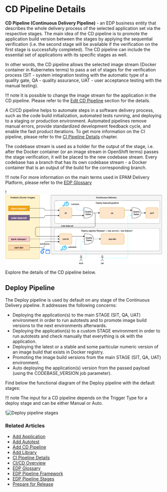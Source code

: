 # CD Pipeline Details

**CD Pipeline (Continuous Delivery Pipeline)** - an EDP business entity that describes the whole delivery process of the selected application set via the respective stages.
The main idea of the CD pipeline is to promote the application build version between the stages by applying the sequential verification (i.e. the second stage will be available if the verification on the first stage is successfully completed).
The CD pipeline can include the essential set of applications with its specific stages as well.

In other words, the CD pipeline allows the selected image stream (Docker container in Kubernetes terms) to pass a set of stages for the verification process (SIT - system integration testing with the automatic type of a quality gate, QA - quality assurance, UAT - user acceptance testing with the manual testing).

!!! note
    It is possible to change the image stream for the application in the CD pipeline. Please refer to the [Edit CD Pipeline](add-cd-pipeline.md#edit-cd-pipeline) section for the details. 

A CI/CD pipeline helps to automate steps in a software delivery process, such as the code build initialization, automated tests running, and deploying to a staging or production environment.
Automated pipelines remove manual errors, provide standardized development feedback cycle, and enable the fast product iterations. To get more information on the CI pipeline, please refer to the [CI Pipeline Details](ci-pipeline-details.md) chapter.

The codebase stream is used as a holder for the output of the stage, i.e. after the Docker container (or an image stream in OpenShift terms) passes the stage verification, it will be placed to the new codebase stream.
Every codebase has a branch that has its own codebase stream - a Docker container that is an output of the build for the corresponding branch.

!!! note
    For more information on the main terms used in EPAM Delivery Platform, please refer to the [EDP Glossary](../glossary.md)

!![EDP CD pipeline](../assets/user-guide/edp-cd-pipeline.png "EDP CD pipeline")

Explore the details of the CD pipeline below.

## Deploy Pipeline

The Deploy pipeline is used by default on any stage of the Continuous Delivery pipeline. It addresses the following concerns:

* Deploying the application(s) to the main STAGE (SIT, QA, UAT) environment in order to run autotests and to promote image build versions to the next environments afterwards.
* Deploying the application(s) to a custom STAGE environment in order to run autotests and check manually that everything is ok with the application.
* Deploying the latest or a stable and some particular numeric version of an image build that exists in Docker registry.
* Promoting the image build versions from the main STAGE (SIT, QA, UAT) environment.
* Auto deploying the application(s) version from the passed payload (using the CODEBASE_VERSION job parameter).

Find below the functional diagram of the Deploy pipeline with the default stages:

!!! note
    The input for a CD pipeline depends on the Trigger Type for a deploy stage and can be either Manual or Auto.

!![Deploy pipeline stages](http://www.plantuml.com/plantuml/proxy?src=https://raw.githubusercontent.com/epam/edp-install/master/docs/user-guide/deploy-pipeline.puml)

### Related Articles

* [Add Application](add-application.md)
* [Add Autotest](add-autotest.md)
* [Add CD Pipeline](add-cd-pipeline.md)
* [Add Library](add-library.md)
* [CI Pipeline Details](ci-pipeline-details.md)
* [CI/CD Overview](cicd-overview.md)
* [EDP Glossary](../glossary.md)
* [EDP Pipeline Framework](pipeline-framework.md)
* [EDP Pipeline Stages](pipeline-stages.md)
* [Prepare for Release](prepare-for-release.md)